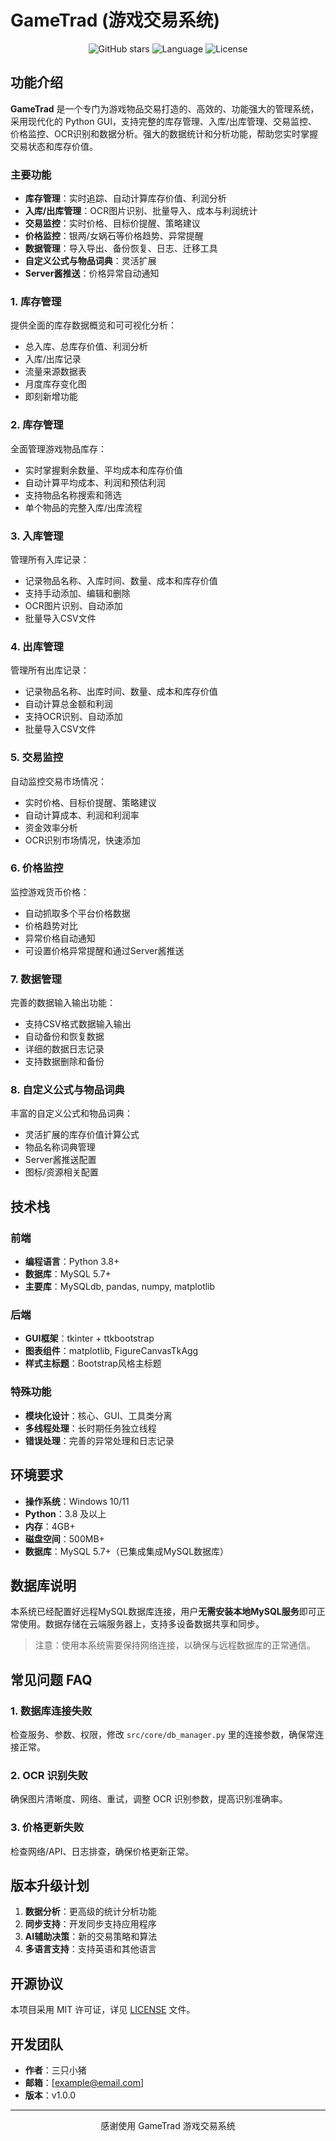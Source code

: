 # GameTrad (游戏交易系统)

<div align="center">

![GitHub stars](https://img.shields.io/github/stars/your-username/GameTrad?style=social)
![Language](https://img.shields.io/badge/Language-Python-blue)
![License](https://img.shields.io/badge/License-MIT-green)

</div>

## 功能介绍

**GameTrad** 是一个专门为游戏物品交易打造的、高效的、功能强大的管理系统，采用现代化的 Python GUI，支持完整的库存管理、入库/出库管理、交易监控、价格监控、OCR识别和数据分析。强大的数据统计和分析功能，帮助您实时掌握交易状态和库存价值。

### 主要功能

- **库存管理**：实时追踪、自动计算库存价值、利润分析
- **入库/出库管理**：OCR图片识别、批量导入、成本与利润统计
- **交易监控**：实时价格、目标价提醒、策略建议
- **价格监控**：银两/女娲石等价格趋势、异常提醒
- **数据管理**：导入导出、备份恢复、日志、迁移工具
- **自定义公式与物品词典**：灵活扩展
- **Server酱推送**：价格异常自动通知

### 1. 库存管理

提供全面的库存数据概览和可可视化分析：
- 总入库、总库存价值、利润分析
- 入库/出库记录
- 流量来源数据表
- 月度库存变化图
- 即刻新增功能

### 2. 库存管理

全面管理游戏物品库存：
- 实时掌握剩余数量、平均成本和库存价值
- 自动计算平均成本、利润和预估利润
- 支持物品名称搜索和筛选
- 单个物品的完整入库/出库流程

### 3. 入库管理

管理所有入库记录：
- 记录物品名称、入库时间、数量、成本和库存价值
- 支持手动添加、编辑和删除
- OCR图片识别、自动添加
- 批量导入CSV文件

### 4. 出库管理

管理所有出库记录：
- 记录物品名称、出库时间、数量、成本和库存价值
- 自动计算总金额和利润
- 支持OCR识别、自动添加
- 批量导入CSV文件

### 5. 交易监控

自动监控交易市场情况：
- 实时价格、目标价提醒、策略建议
- 自动计算成本、利润和利润率
- 资金效率分析
- OCR识别市场情况，快速添加

### 6. 价格监控

监控游戏货币价格：
- 自动抓取多个平台价格数据
- 价格趋势对比
- 异常价格自动通知
- 可设置价格异常提醒和通过Server酱推送

### 7. 数据管理

完善的数据输入输出功能：
- 支持CSV格式数据输入输出
- 自动备份和恢复数据
- 详细的数据日志记录
- 支持数据删除和备份

### 8. 自定义公式与物品词典

丰富的自定义公式和物品词典：
- 灵活扩展的库存价值计算公式
- 物品名称词典管理
- Server酱推送配置
- 图标/资源相关配置

## 技术栈

### 前端

- **编程语言**：Python 3.8+
- **数据库**：MySQL 5.7+
- **主要库**：MySQLdb, pandas, numpy, matplotlib

### 后端

- **GUI框架**：tkinter + ttkbootstrap
- **图表组件**：matplotlib, FigureCanvasTkAgg
- **样式主标题**：Bootstrap风格主标题

### 特殊功能

- **模块化设计**：核心、GUI、工具类分离
- **多线程处理**：长时期任务独立线程
- **错误处理**：完善的异常处理和日志记录

## 环境要求

- **操作系统**：Windows 10/11
- **Python**：3.8 及以上
- **内存**：4GB+
- **磁盘空间**：500MB+
- **数据库**：MySQL 5.7+（已集成集成MySQL数据库）

## 数据库说明

本系统已经配置好远程MySQL数据库连接，用户**无需安装本地MySQL服务**即可正常使用。数据存储在云端服务器上，支持多设备数据共享和同步。

> 注意：使用本系统需要保持网络连接，以确保与远程数据库的正常通信。

## 常见问题 FAQ

### 1. 数据库连接失败

检查服务、参数、权限，修改 `src/core/db_manager.py` 里的连接参数，确保常连接正常。

### 2. OCR 识别失败

确保图片清晰度、网络、重试，调整 OCR 识别参数，提高识别准确率。

### 3. 价格更新失败

检查网络/API、日志排查，确保价格更新正常。

## 版本升级计划

1. **数据分析**：更高级的统计分析功能
2. **同步支持**：开发同步支持应用程序
3. **AI辅助决策**：新的交易策略和算法
4. **多语言支持**：支持英语和其他语言

## 开源协议

本项目采用 MIT 许可证，详见 [LICENSE](LICENSE) 文件。

## 开发团队

- **作者**：三只小猪
- **邮箱**：[example@email.com]
- **版本**：v1.0.0

---

<div align="center">

感谢使用 GameTrad 游戏交易系统

</div>
